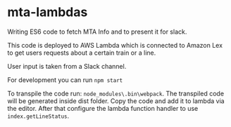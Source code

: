 # mta-lambdas
Writing ES6 code to fetch MTA Info and to present it for slack. 

This code is deployed to AWS Lambda which is connected to Amazon Lex to get users requests about a certain train or a line. 

User input is taken from a Slack channel. 


For development you can run `npm start` 

To transpile the code run: ```node_modules\.bin\webpack```. The transpiled code will be generated inside dist folder. Copy the code and add it to lambda via the editor. After that configure the lambda function handler to use `index.getLineStatus`.   

